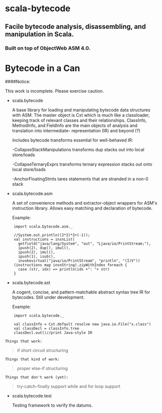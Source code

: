 scala-bytecode
==============

## Facile bytecode analysis, disassembling, and manipulation in Scala.

### Built on top of ObjectWeb ASM 4.0.

# Bytecode in a Can

####Notice:

  This work is incomplete. Please exercise caution.

* scala.bytecode

    A base library for loading and manipulating bytecode data structures with
  ASM. The master object is Cxt which is much like a classloader, keeping track
  of relevant classes and their relationships. ClassInfo, MethodInfo, and
  FieldInfo are the main objects of analysis and translation into intermediate-
  representation (IR) and beyond (?)

    Includes bytecode transforms essential for well-behaved IR:

  -CollapseStackManipulations
    transforms dup stacks out into local store/loads

  -CollapseTernaryExprs
    transforms ternary expression stacks out onto local store/loads

  -AnchorFloatingStmts
    tares statements that are stranded in a non-0 stack

* scala.bytecode.asm

    A set of convenience methods and extractor-object wrappers for ASM's
  instruction library. Allows easy matching and declaration of bytecode.

  Example:
```
    import scala.bytecode.asm._

    //System.out.println((2*2)*2+(-1));
    val instructions = insnList(
      getfield("java/lang/System", "out", "Ljava/io/PrintStream;"),
      ipush(2), dup(), imul(),
      ipush(2), imul(),
      ipush(1), isub(),
      invokevirtual("java/io/PrintStream", "println", "(I)V"))
    (instructions map insnString).zipWithIndex foreach {
      case (str, idx) => println(idx +": "+ str)
    }
```

* scala.bytecode.ast

    A cogent, concise, and pattern-matchable abstract syntax tree IR for
  bytecodes. Still under development.

  Example:
```
    import scala.bytecode._

    val classInfo = Cxt.default resolve new java.io.File("x.class")
    val classDecl = classInfo.tree
    classDecl.out()//print Java-style IR
```

    Things that work:
  >if short circuit structuring

    Things that kind of work:
  >proper else-if structuring

    Things that don't work (yet):
  >try-catch-finally support
  >while and for loop support

* scala.bytecode.test

    Testing framework to verify the datums.
